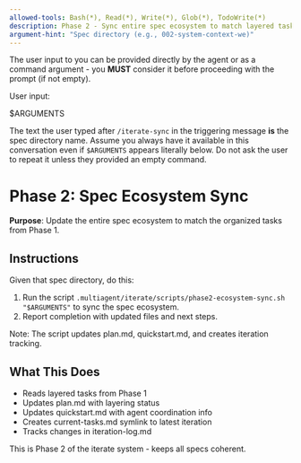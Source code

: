 ```yaml
---
allowed-tools: Bash(*), Read(*), Write(*), Glob(*), TodoWrite(*)
description: Phase 2 - Sync entire spec ecosystem to match layered tasks
argument-hint: "Spec directory (e.g., 002-system-context-we)"
---
```


The user input to you can be provided directly by the agent or as a command argument - you **MUST** consider it before proceeding with the prompt (if not empty).

User input:

$ARGUMENTS

The text the user typed after `/iterate-sync` in the triggering message **is** the spec directory name. Assume you always have it available in this conversation even if `$ARGUMENTS` appears literally below. Do not ask the user to repeat it unless they provided an empty command.

# Phase 2: Spec Ecosystem Sync

**Purpose**: Update the entire spec ecosystem to match the organized tasks from Phase 1.

## Instructions

Given that spec directory, do this:

1. Run the script `.multiagent/iterate/scripts/phase2-ecosystem-sync.sh "$ARGUMENTS"` to sync the spec ecosystem.
2. Report completion with updated files and next steps.

Note: The script updates plan.md, quickstart.md, and creates iteration tracking.

## What This Does

- Reads layered tasks from Phase 1
- Updates plan.md with layering status
- Updates quickstart.md with agent coordination info
- Creates current-tasks.md symlink to latest iteration
- Tracks changes in iteration-log.md

This is Phase 2 of the iterate system - keeps all specs coherent.